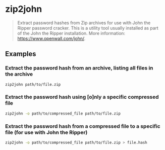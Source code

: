 # zip2john

> Extract password hashes from Zip archives for use with John the Ripper password cracker. This is a utility tool usually installed as part of the John the Ripper installation. More information: <https://www.openwall.com/john/>.

## Examples

### Extract the password hash from an archive, listing all files in the archive

```bash
zip2john path/to/file.zip
```

### Extract the password hash using [o]nly a specific compressed file

```bash
zip2john -o path/to/compressed_file path/to/file.zip
```

### Extract the password hash from a compressed file to a specific file (for use with John the Ripper)

```bash
zip2john -o path/to/compressed_file path/to/file.zip > file.hash
```
